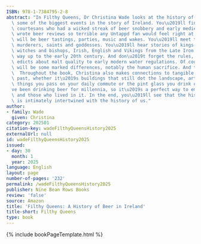 ```yaml
---
ISBN: 978-1-7384795-2-8
abstract: "In Filthy Queens, Dr Christina Wade looks at the history of beer alongside\
  \ some of the biggest events in the story of Ireland. You\u2019ll find 18th-century\
  \ courtesans who had a wicked streak of beer snobbery and early medieval monks who\
  \ wrote beer reviews so terrible any Untappd fan would feel right at home.   There\
  \ will be beer tastings, parties, music and wakes. You\u2019ll meet thieves and\
  \ murderers, saints and goddesses. You\u2019ll hear stories of kings and paupers,\
  \ witches and bishops, Irish, English and Vikings from the Late Iron Age all the\
  \ way up to the early 20th century. And don\u2019t forget the rules, from medieval\
  \ edicts about malt quality to early modern water regulations. Of course, there\
  \ will be some marked differences, notably the human sacrifice. And the zombies.\
  \  Throughout the book, Christina also makes connections to tangible links to the\
  \ past, whether it\u2019s buildings that still dot the landscape, artefacts in museums,\
  \ things you pass on your daily commute or the pint glass you drink out of. We\u2019\
  ve been drinking beer for millennia, so it\u2019s a perfect way to embrace the past\
  \ and those who lived in it. In the end, you\u2019ll see that the history of beer\
  \ is intimately intertwined with the history of us."
author:
- family: Wade
  given: Christina
category: 202501
citation-key: wadeFilthyQueensHistory2025
externalUrl: null
id: wadeFilthyQueensHistory2025
issued:
- day: 30
  month: 1
  year: 2025
language: English
layout: page
number-of-pages: '232'
permalink: /wadeFilthyQueensHistory2025
publisher: Nine Bean Rows Books
review: 'false'
source: Amazon
title: 'Filthy Queens: A History of Beer in Ireland'
title-short: Filthy Queens
type: book
---
```

{% include bookPageTemplate.html %}
